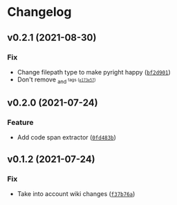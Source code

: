 # Changelog

<!--next-version-placeholder-->

## v0.2.1 (2021-08-30)
### Fix
* Change filepath type to make pyright happy ([`bf2d901`](https://github.com/vberlier/mcwiki/commit/bf2d901defa67dab2b34256add1d1b1dcf41afa1))
* Don't remove <sub> and <sup> tags ([`e173e57`](https://github.com/vberlier/mcwiki/commit/e173e5744da80edfd1c59ee18704ae5ef9574570))

## v0.2.0 (2021-07-24)
### Feature
* Add code span extractor ([`0fd483b`](https://github.com/vberlier/mcwiki/commit/0fd483bb924c4ab400b2047cf81f054154ee5a4f))

## v0.1.2 (2021-07-24)
### Fix
* Take into account wiki changes ([`f37b76a`](https://github.com/vberlier/mcwiki/commit/f37b76a559b3af55cadc7c04b2cfdd828f38c251))
